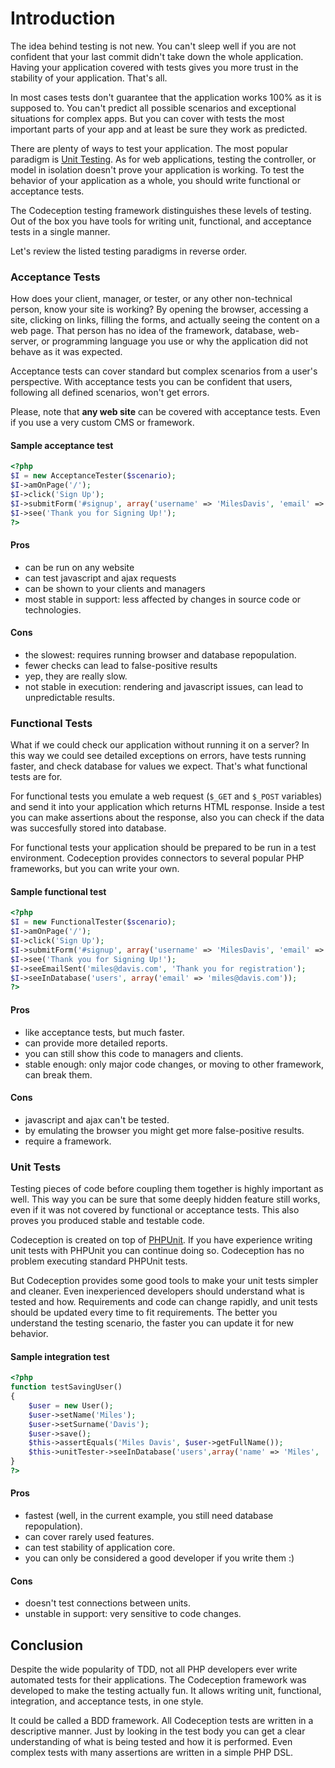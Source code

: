 # Introduction

The idea behind testing is not new. You can't sleep well if you are not confident that your last commit didn't take down the whole application.
Having your application covered with tests gives you more trust in the stability of your application. That's all.

In most cases tests don't guarantee that the application works 100% as it is supposed to. You can't predict all possible scenarios and exceptional situations for complex apps.
But you can cover with tests the most important parts of your app and at least be sure they work as predicted.

There are plenty of ways to test your application. The most popular paradigm is [Unit Testing](http://en.wikipedia.org/wiki/Unit_testing). As for web applications, testing the controller, or model in isolation doesn't prove your application is working. To test the behavior of your application as a whole, you should write functional or acceptance tests.

The Codeception testing framework distinguishes these levels of testing. Out of the box you have tools for writing unit, functional, and acceptance tests in a single manner.

Let's review the listed testing paradigms in reverse order.

### Acceptance Tests

How does your client, manager, or tester, or any other non-technical person, know your site is working? By opening the browser, accessing a site, clicking on links, filling the forms, and actually seeing the content on a web page. That person has no idea of the framework, database, web-server, or programming language you use or why the application did not behave as it was expected.

Acceptance tests can cover standard but complex scenarios from a user's perspective. With acceptance tests you can be confident that users, following all defined scenarios, won't get errors. 

Please, note that **any web site** can be covered with acceptance tests. Even if you use a very custom CMS or framework.

#### Sample acceptance test

```php
<?php
$I = new AcceptanceTester($scenario);
$I->amOnPage('/');
$I->click('Sign Up');
$I->submitForm('#signup', array('username' => 'MilesDavis', 'email' => 'miles@davis.com'));
$I->see('Thank you for Signing Up!');
?>
```

#### Pros

* can be run on any website
* can test javascript and ajax requests
* can be shown to your clients and managers
* most stable in support: less affected by changes in source code or technologies.

#### Cons
* the slowest: requires running browser and database repopulation.
* fewer checks can lead to false-positive results
* yep, they are really slow.
* not stable in execution: rendering and javascript issues, can lead to unpredictable results. 


### Functional Tests

What if we could check our application without running it on a server? In this way we could see detailed exceptions on errors, have tests running faster, and check database for values we expect. That's what functional tests are for.

For functional tests you emulate a web request (`$_GET` and `$_POST` variables) and send it into your application which returns HTML response. Inside a test you can make assertions about the response, also you can check if the data was succesfully stored into database.

For functional tests your application should be prepared to be run in a test environment. Codeception provides connectors to several popular PHP frameworks, but you can write your own.

#### Sample functional test

```php
<?php
$I = new FunctionalTester($scenario);
$I->amOnPage('/');
$I->click('Sign Up');
$I->submitForm('#signup', array('username' => 'MilesDavis', 'email' => 'miles@davis.com'));
$I->see('Thank you for Signing Up!');
$I->seeEmailSent('miles@davis.com', 'Thank you for registration');
$I->seeInDatabase('users', array('email' => 'miles@davis.com'));
?>
```

#### Pros

* like acceptance tests, but much faster.
* can provide more detailed reports.
* you can still show this code to managers and clients.
* stable enough: only major code changes, or moving to other framework, can break them. 

#### Cons

* javascript and ajax can't be tested.
* by emulating the browser you might get more false-positive results.
* require a framework.

### Unit Tests

Testing pieces of code before coupling them together is highly important as well. This way you can be sure that some deeply hidden feature still works, even if it was not covered by functional or acceptance tests. This also proves you produced stable and testable code.

Codeception is created on top of [PHPUnit](http://www.phpunit.de/). If you have experience writing unit tests with PHPUnit you can continue doing so. Codeception has no problem executing standard PHPUnit tests. 

But Codeception provides some good tools to make your unit tests simpler and cleaner. Even inexperienced developers should understand what is tested and how. Requirements and code can change rapidly, and unit tests should be updated every time to fit requirements. The better you understand the testing scenario, the faster you can update it for new behavior. 

#### Sample integration test

```php
<?php
function testSavingUser()
{
    $user = new User();
    $user->setName('Miles');
    $user->setSurname('Davis');
    $user->save();
    $this->assertEquals('Miles Davis', $user->getFullName());
    $this->unitTester->seeInDatabase('users',array('name' => 'Miles', 'surname' => 'Davis'));
}
?>
```

#### Pros

* fastest (well, in the current example, you still need database repopulation).
* can cover rarely used features.
* can test stability of application core.
* you can only be considered a good developer if you write them :)

#### Cons

* doesn't test connections between units.
* unstable in support: very sensitive to code changes.

## Conclusion

Despite the wide popularity of TDD, not all PHP developers ever write automated tests for their applications. The Codeception framework was developed to make the testing actually fun. It allows writing unit, functional, integration, and acceptance tests, in one style.

It could be called a BDD framework. All Codeception tests are written in a descriptive manner. Just by looking in the test body you can get a clear understanding of what is being tested and how it is performed. Even complex tests with many assertions are written in a simple PHP DSL.
